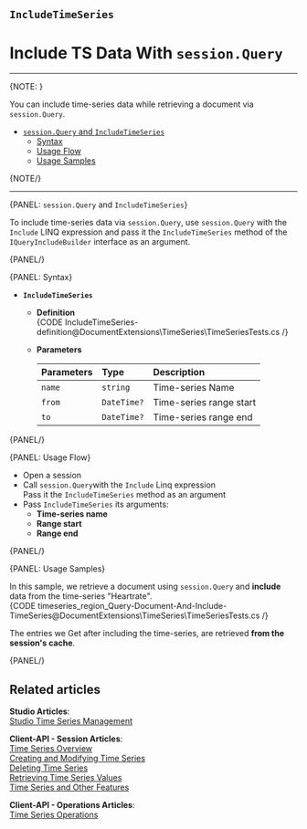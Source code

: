﻿## `IncludeTimeSeries`
# Include TS Data With `session.Query`

---

{NOTE: }

You can include time-series data while retrieving a document via `session.Query`.  

* [`session.Query` and `IncludeTimeSeries`](../../../../../document-extensions/timeseries/client-api/session-methods/include-ts-data/with-session-query#session.query-and-includetimeseries)  
   * [Syntax](../../../../../document-extensions/timeseries/client-api/session-methods/include-ts-data/with-session-query#syntax)  
   * [Usage Flow](../../../../../document-extensions/timeseries/client-api/session-methods/include-ts-data/with-session-query#usage-flow)  
   * [Usage Samples](../../../../../document-extensions/timeseries/client-api/session-methods/include-ts-data/with-session-query#usage-samples)  

{NOTE/}

---

{PANEL: `session.Query` and `IncludeTimeSeries`}

To include time-series data via `session.Query`, use `session.Query` 
with the `Include` LINQ expression and pass it the `IncludeTimeSeries` 
method of the `IQueryIncludeBuilder` interface as an argument.  

{PANEL/}

{PANEL: Syntax}

* **`IncludeTimeSeries`**  
   * **Definition**  
      {CODE IncludeTimeSeries-definition@DocumentExtensions\TimeSeries\TimeSeriesTests.cs /}

   * **Parameters**  

        | Parameters | Type | Description |
        |:-------------|:-------------|:-------------|
        | `name` | `string` | Time-series Name |
        | `from` | `DateTime?` | Time-series range start |
        | `to` | `DateTime?` | Time-series range end |

{PANEL/}

{PANEL: Usage Flow}

* Open a session  
* Call `session.Query`with the `Include` Linq expression  
  Pass it the `IncludeTimeSeries` method as an argument  
* Pass `IncludeTimeSeries` its arguments:  
   * **Time-series name**  
   * **Range start**  
   * **Range end**  

{PANEL/}

{PANEL: Usage Samples}

In this sample, we retrieve a document using `session.Query` and 
**include** data from the time-series "Heartrate".  
{CODE timeseries_region_Query-Document-And-Include-TimeSeries@DocumentExtensions\TimeSeries\TimeSeriesTests.cs /}

The entries we Get after including the time-series, are retrieved 
**from the session's cache**.  

{PANEL/}

## Related articles
**Studio Articles**:  
[Studio Time Series Management]()  

**Client-API - Session Articles**:  
[Time Series Overview]()  
[Creating and Modifying Time Series]()  
[Deleting Time Series]()  
[Retrieving Time Series Values]()  
[Time Series and Other Features]()  

**Client-API - Operations Articles**:  
[Time Series Operations]()  
